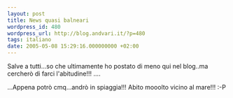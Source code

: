 ```yaml
---
layout: post
title: News quasi balneari
wordpress_id: 480
wordpress_url: http://blog.andvari.it/?p=480
tags: italiano
date: 2005-05-08 15:29:16.000000000 +02:00
---
```

Salve a tutti...so che ultimamente ho postato di meno qui nel blog..ma cercherò di farci l'abitudine!!! ....

...Appena potrò cmq...andrò in spiaggia!!! Abito mooolto vicino al mare!!! :-P
